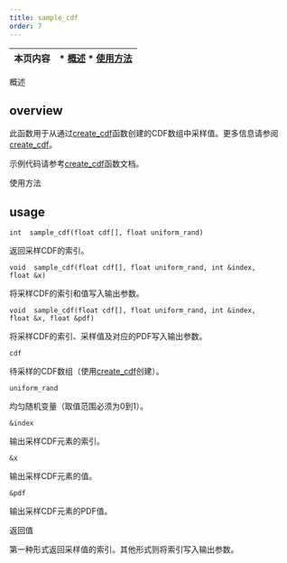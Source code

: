 ```yaml
---
title: sample_cdf
order: 7
---
```

| 本页内容 | * [概述](#overview) * [使用方法](#usage) |
| --- | --- |

概述

## overview

此函数用于从通过[create_cdf](/zh-cn/houdini-vex/sampling/create_cdf "从概率密度函数(PDF)值数组创建累积分布函数(CDF)")函数创建的CDF数组中采样值。更多信息请参阅[create_cdf](/zh-cn/houdini-vex/sampling/create_cdf "从概率密度函数(PDF)值数组创建累积分布函数(CDF)")。

示例代码请参考[create_cdf](/zh-cn/houdini-vex/sampling/create_cdf "从概率密度函数(PDF)值数组创建累积分布函数(CDF)")函数文档。

使用方法

## usage

`int  sample_cdf(float cdf[], float uniform_rand)`

返回采样CDF的索引。

`void  sample_cdf(float cdf[], float uniform_rand, int &index, float &x)`

将采样CDF的索引和值写入输出参数。

`void  sample_cdf(float cdf[], float uniform_rand, int &index, float &x, float &pdf)`

将采样CDF的索引、采样值及对应的PDF写入输出参数。

`cdf`

待采样的CDF数组（使用[create_cdf](/zh-cn/houdini-vex/sampling/create_cdf "从概率密度函数(PDF)值数组创建累积分布函数(CDF)")创建）。

`uniform_rand`

均匀随机变量（取值范围必须为0到1）。

`&index`

输出采样CDF元素的索引。

`&x`

输出采样CDF元素的值。

`&pdf`

输出采样CDF元素的PDF值。

返回值

第一种形式返回采样值的索引。其他形式则将索引写入输出参数。

